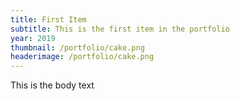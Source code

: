 ```yaml
---
title: First Item
subtitle: This is the first item in the portfolio
year: 2019
thumbnail: /portfolio/cake.png
headerimage: /portfolio/cake.png
---
```

This is the body text
